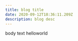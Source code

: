 ```yaml
---
title: blog title
date: 2020-09-12T18:36:11.209Z
description: blog desc
---
```

body text helloworld